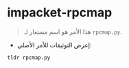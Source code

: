 # impacket-rpcmap

> هذا الأمر هو اسم مستعار لـ `rpcmap.py`.

- إعرض التوثيقات للأمر الأصلي:

`tldr rpcmap.py`
